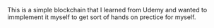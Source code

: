 This is a simple blockchain that I learned from Udemy and wanted to immplement it myself to get sort of hands on prectice for myself.
